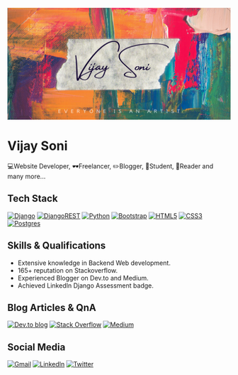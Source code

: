 ![image](https://github.com/vijaysoni007/vijaysoni007/blob/main/aa.jpg?raw=true)

# Vijay Soni

💻Website Developer, 🕶Freelancer, ✏Blogger, 📐Student, 📙Reader and many more...

## Tech Stack
[![Django](https://img.shields.io/badge/django-%23092E20.svg?style=for-the-badge&logo=django&logoColor=white)](https://djangoproject.com)
[![DjangoREST](https://img.shields.io/badge/DJANGO-REST-ff1709?style=for-the-badge&logo=django&logoColor=white&color=ff1709&labelColor=gray)](https://www.django-rest-framework.org/)
 [![Python](https://img.shields.io/badge/python-3670A0?style=for-the-badge&logo=python&logoColor=ffdd54)](https://www.python.org/) [![Bootstrap](https://img.shields.io/badge/bootstrap-%23563D7C.svg?style=for-the-badge&logo=bootstrap&logoColor=white)](https://getbootstrap.com/) [![HTML5](https://img.shields.io/badge/html5-%23E34F26.svg?style=for-the-badge&logo=html5&logoColor=white)](https://en.wikipedia.org/wiki/HTML5) [	![CSS3](https://img.shields.io/badge/css3-%231572B6.svg?style=for-the-badge&logo=css3&logoColor=white)](https://www.css3.info/) [![Postgres](https://img.shields.io/badge/postgres-%23316192.svg?style=for-the-badge&logo=postgresql&logoColor=white) ](https://www.postgresql.org/)

## Skills & Qualifications
- Extensive knowledge in Backend Web development.
- 165+ reputation on Stackoverflow.
- Experienced Blogger on Dev.to and Medium.
- Achieved LinkedIn Django Assessment badge.
 
## Blog Articles & QnA
[![Dev.to blog](https://img.shields.io/badge/dev.to-0A0A0A?style=for-the-badge&logo=dev.to&logoColor=white)](https://dev.to/vijaysoni007)
[![Stack Overflow](https://img.shields.io/badge/-Stackoverflow-FE7A16?style=for-the-badge&logo=stack-overflow&logoColor=white)](https://stackoverflow.com/users/18086901/vijay-soni)
[![Medium](https://img.shields.io/badge/Medium-12100E?style=for-the-badge&logo=medium&logoColor=white)](https://medium.com/@mrvijaysoni007)


## Social Media
[![Gmail](https://img.shields.io/badge/Gmail-D14836?style=for-the-badge&logo=gmail&logoColor=white)](https://mail.google.com)
[![LinkedIn](https://img.shields.io/badge/linkedin-%230077B5.svg?style=for-the-badge&logo=linkedin&logoColor=white)](https://www.linkedin.com/in/vijay-soni-b4141723a/)
[![Twitter](https://img.shields.io/badge/Twitter-%231DA1F2.svg?style=for-the-badge&logo=Twitter&logoColor=white)](https://twitter.com/VjiaySoni)




